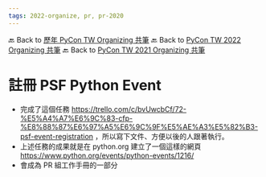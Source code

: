 ```yaml
---
tags: 2022-organize, pr, pr-2020
---
```


🔙 Back to [歷年 PyCon TW Organizing 共筆](/ryPr7SFyP/%2FHM5mHCFKQCu7-W5ea8ITcw%3Fview)
🔙 Back to [PyCon TW 2022 Organizing 共筆](/F4qRbwIsQXWH5B6cZ6Pzyw)
🔙 Back to [PyCon TW 2021 Organizing 共筆](/Wb9vQrfJQk-5tPoPR23hwA)

# 註冊 PSF Python Event
- 完成了這個任務  https://trello.com/c/bvUwcbCf/72-%E5%A4%A7%E6%9C%83-cfp-%E8%88%87%E6%97%A5%E6%9C%9F%E5%AE%A3%E5%82%B3-psf-event-registration ，所以寫下文件、方便以後的人跟著執行。
- 上述任務的成果就是在 python.org 建立了一個這樣的網頁 https://www.python.org/events/python-events/1216/
- 會成為 PR 組工作手冊的一部分